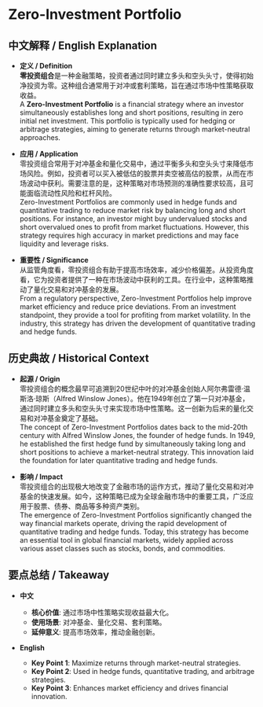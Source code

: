 # Zero-Investment Portfolio

## 中文解释 / English Explanation

* **定义 / Definition**  
  **零投资组合**是一种金融策略，投资者通过同时建立多头和空头头寸，使得初始净投资为零。这种组合通常用于对冲或套利策略，旨在通过市场中性策略获取收益。  
  A **Zero-Investment Portfolio** is a financial strategy where an investor simultaneously establishes long and short positions, resulting in zero initial net investment. This portfolio is typically used for hedging or arbitrage strategies, aiming to generate returns through market-neutral approaches.

* **应用 / Application**  
  零投资组合常用于对冲基金和量化交易中，通过平衡多头和空头头寸来降低市场风险。例如，投资者可以买入被低估的股票并卖空被高估的股票，从而在市场波动中获利。需要注意的是，这种策略对市场预测的准确性要求较高，且可能面临流动性风险和杠杆风险。  
  Zero-Investment Portfolios are commonly used in hedge funds and quantitative trading to reduce market risk by balancing long and short positions. For instance, an investor might buy undervalued stocks and short overvalued ones to profit from market fluctuations. However, this strategy requires high accuracy in market predictions and may face liquidity and leverage risks.

* **重要性 / Significance**  
  从监管角度看，零投资组合有助于提高市场效率，减少价格偏差。从投资角度看，它为投资者提供了一种在市场波动中获利的工具。在行业中，这种策略推动了量化交易和对冲基金的发展。  
  From a regulatory perspective, Zero-Investment Portfolios help improve market efficiency and reduce price deviations. From an investment standpoint, they provide a tool for profiting from market volatility. In the industry, this strategy has driven the development of quantitative trading and hedge funds.

## 历史典故 / Historical Context

* **起源 / Origin**  
  零投资组合的概念最早可追溯到20世纪中叶的对冲基金创始人阿尔弗雷德·温斯洛·琼斯（Alfred Winslow Jones）。他在1949年创立了第一只对冲基金，通过同时建立多头和空头头寸来实现市场中性策略。这一创新为后来的量化交易和对冲基金奠定了基础。  
  The concept of Zero-Investment Portfolios dates back to the mid-20th century with Alfred Winslow Jones, the founder of hedge funds. In 1949, he established the first hedge fund by simultaneously taking long and short positions to achieve a market-neutral strategy. This innovation laid the foundation for later quantitative trading and hedge funds.

* **影响 / Impact**  
  零投资组合的出现极大地改变了金融市场的运作方式，推动了量化交易和对冲基金的快速发展。如今，这种策略已成为全球金融市场中的重要工具，广泛应用于股票、债券、商品等多种资产类别。  
  The emergence of Zero-Investment Portfolios significantly changed the way financial markets operate, driving the rapid development of quantitative trading and hedge funds. Today, this strategy has become an essential tool in global financial markets, widely applied across various asset classes such as stocks, bonds, and commodities.

## 要点总结 / Takeaway

* **中文**  
  - **核心价值**: 通过市场中性策略实现收益最大化。
  - **使用场景**: 对冲基金、量化交易、套利策略。
  - **延伸意义**: 提高市场效率，推动金融创新。

* **English**  
  - **Key Point 1**: Maximize returns through market-neutral strategies.
  - **Key Point 2**: Used in hedge funds, quantitative trading, and arbitrage strategies.
  - **Key Point 3**: Enhances market efficiency and drives financial innovation.